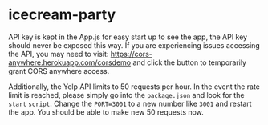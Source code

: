 # icecream-party

API key is kept in the App.js for easy start up to see the app, the API key should never be exposed this way. If you are experiencing issues accessing the API, you may need to visit: https://cors-anywhere.herokuapp.com/corsdemo and click the button to temporarily grant CORS anywhere access.

Additionally, the Yelp API limits to 50 requests per hour. In the event the rate limit is reached, please simply go into the `package.json` and look for the `start` `script`. Change the `PORT=3001` to a new number like `3001` and restart the app. You should be able to make new 50 requests now.